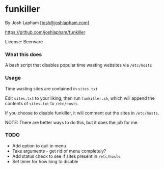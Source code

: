 # funkiller

By Josh Lapham [josh@joshlapham.com]

https://github.com/joshlapham/funkiller

License: Beerware

### What this does

A bash script that disables popular time wasting websites via `/etc/hosts`

### Usage

Time wasting sites are contained in `sites.txt`

Edit `sites.txt` to your liking, then run `funkiller.sh`, which will append the contents of `sites.txt` to `/etc/hosts`.

If you choose to disable funkiller, it will comment out the sites in `/etc/hosts`.

NOTE: There are better ways to do this, but it does the job for me.

### TODO

* Add option to quit in menu
* Take arguments - get rid of menu completely?
* Add status check to see if sites present in `/etc/hosts`
* Set timer for how long to disable
